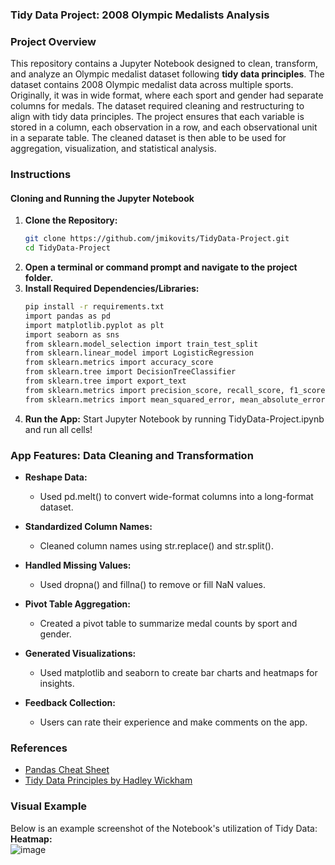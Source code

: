 ### Tidy Data Project: 2008 Olympic Medalists Analysis

### Project Overview
This repository contains a Jupyter Notebook designed to clean, transform, and analyze an Olympic medalist dataset following **tidy data principles**. The dataset contains 2008 Olympic medalist data across multiple sports. Originally, it was in wide format, where each sport and gender had separate columns for medals. The dataset required cleaning and restructuring to align with tidy data principles. The project ensures that each variable is stored in a column, each observation in a row, and each observational unit in a separate table. The cleaned dataset is then able to be used for aggregation, visualization, and statistical analysis.

### Instructions

#### Cloning and Running the Jupyter Notebook
1. **Clone the Repository:**
   ```bash
   git clone https://github.com/jmikovits/TidyData-Project.git
   cd TidyData-Project
2. **Open a terminal or command prompt and navigate to the project folder.**
3. **Install Required Dependencies/Libraries:**
   ```bash
   pip install -r requirements.txt
   import pandas as pd
   import matplotlib.pyplot as plt
   import seaborn as sns
   from sklearn.model_selection import train_test_split
   from sklearn.linear_model import LogisticRegression
   from sklearn.metrics import accuracy_score
   from sklearn.tree import DecisionTreeClassifier
   from sklearn.tree import export_text
   from sklearn.metrics import precision_score, recall_score, f1_score
   from sklearn.metrics import mean_squared_error, mean_absolute_error
4. **Run the App:**
  Start Jupyter Notebook by running TidyData-Project.ipynb and run all cells!

### App Features: Data Cleaning and Transformation
- **Reshape Data:**
  - Used pd.melt() to convert wide-format columns into a long-format dataset.
  
- **Standardized Column Names:**
  - Cleaned column names using str.replace() and str.split().
  
- **Handled Missing Values:**
  - Used dropna() and fillna() to remove or fill NaN values.
 
- **Pivot Table Aggregation:**
  - Created a pivot table to summarize medal counts by sport and gender.
 
- **Generated Visualizations:**
  - Used matplotlib and seaborn to create bar charts and heatmaps for insights.
 
- **Feedback Collection:**
  - Users can rate their experience and make comments on the app.

### References
- [Pandas Cheat Sheet](https://pandas.pydata.org/Pandas_Cheat_Sheet.pdf)
- [Tidy Data Principles by Hadley Wickham](https://vita.had.co.nz/papers/tidy-data.pdf)


### Visual Example
Below is an example screenshot of the Notebook's utilization of Tidy Data:
**Heatmap:**  
  ![image](https://github.com/user-attachments/assets/c5321544-616e-4894-9227-2319b97c3c7a)
  



